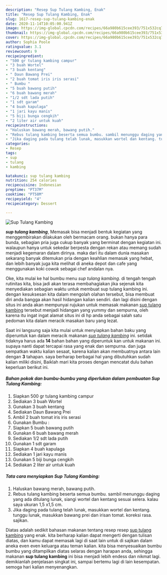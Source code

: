 ```yaml
---
description: "Resep Sup Tulang Kambing, Enak"
title: "Resep Sup Tulang Kambing, Enak"
slug: 1617-resep-sup-tulang-kambing-enak
date: 2020-11-14T10:05:00.941Z
image: https://img-global.cpcdn.com/recipes/66a980b615cee393/751x532cq70/sup-tulang-kambing-foto-resep-utama.jpg
thumbnail: https://img-global.cpcdn.com/recipes/66a980b615cee393/751x532cq70/sup-tulang-kambing-foto-resep-utama.jpg
cover: https://img-global.cpcdn.com/recipes/66a980b615cee393/751x532cq70/sup-tulang-kambing-foto-resep-utama.jpg
author: Sophia Poole
ratingvalue: 3.1
reviewcount: 9
recipeingredient:
- "500 gr tulang kambing campur"
- "3 buah Wortel"
- "3 buah kentang"
- " Daun Bawang Prei"
- "2 buah tomat iris iris serasi"
- " Bumbu "
- "5 buah bawang putih"
- "6 buah bawang merah"
- "1/2 sdt lada putih"
- "1 sdt garam"
- "4 buah kapulaga"
- "1 jari kayu manis"
- "5 biji bunga cengkih"
- "2 liter air untuk kuah"
recipeinstructions:
- "Haluskan bawang merah, bawang putih."
- "Rebus tulang kambing beserta semua bumbu. sambil menunggu daging yang ada ditulang lunak, siangi wortel dan kentang sesuai selera. kalau saya ukuran 1,5 x1,5 cm."
- "Jika daging pada tulang telah lunak, masukkan wortel dan kentang. tunggu lunak, masukkan bawang prei dan irisan tomat. koreksi rasa. sajikan."
categories:
- Resep
tags:
- sup
- tulang
- kambing

katakunci: sup tulang kambing 
nutrition: 254 calories
recipecuisine: Indonesian
preptime: "PT37M"
cooktime: "PT58M"
recipeyield: "4"
recipecategory: Dessert

---
```



![Sup Tulang Kambing](https://img-global.cpcdn.com/recipes/66a980b615cee393/751x532cq70/sup-tulang-kambing-foto-resep-utama.jpg)

<b><i>sup tulang kambing</i></b>, Memasak bisa menjadi bentuk kegiatan yang menggembirakan dilakukan oleh bermacam orang. bukan hanya para bunda, sebagian pria juga cukup banyak yang berminat dengan kegiatan ini. walaupun hanya untuk sekedar berpesta dengan rekan atau memang sudah menjadi kegemaran dalam dirinya. maka dari itu dalam dunia masakan sekarang banyak ditemukan pria dengan keahlian memasak yang hebat, dan lebih banyak juga kita melihat di aneka depot dan cafe yang menggunakan koki cowok sebagai chef andalan nya.



Oke, kita mulai ke hal bumbu menu <i>sup tulang kambing</i>. di tengah tengah rutinitas kita, bisa jadi akan terasa membahagiakan jika sejenak kita menyediakan sebagian waktu untuk membuat sup tulang kambing ini. dengan kesuksesan kita dalam mengolah olahan tersebut, bisa membuat diri anda bangga akan hasil hidangan kalian sendiri. dan lagi disini dengan situs ini anda akan mempunyai rujukan untuk memasak makanan <u>sup tulang kambing</u> tersebut menjadi hidangan yang yummy dan sempurna, oleh karena itu ingat ingat alamat situs ini di hp anda sebagai salah satu pedoman kita dalam meracik masakan baru yang lezat.


Saat ini langsung saja kita mulai untuk menyiapkan bahan baku yang diperuntuk kan dalam meracik makanan <u><i>sup tulang kambing</i></u> ini. setidak tidaknya harus ada <b>14</b> bahan bahan yang diperuntuk kan untuk makanan ini. supaya nanti dapat tercapai rasa yang enak dan sempurna. dan juga sempatkan waktu kalian sesaat, karena kalian akan membuatnya antara lain dengan <b>3</b> tahapan. saya berharap berbagai hal yang dibutuhkan sudah kalian miliki disini, Baiklah mari kita proses dengan mencatat dulu bahan keperluan berikut ini.

<!--inarticleads1-->

##### Bahan pokok dan bumbu-bumbu yang diperlukan dalam pembuatan Sup Tulang Kambing:

1. Siapkan 500 gr tulang kambing campur
1. Sediakan 3 buah Wortel
1. Gunakan 3 buah kentang
1. Sediakan  Daun Bawang Prei
1. Ambil 2 buah tomat iris iris serasi
1. Gunakan  Bumbu :
1. Siapkan 5 buah bawang putih
1. Gunakan 6 buah bawang merah
1. Sediakan 1/2 sdt lada putih
1. Gunakan 1 sdt garam
1. Siapkan 4 buah kapulaga
1. Sediakan 1 jari kayu manis
1. Gunakan 5 biji bunga cengkih
1. Sediakan 2 liter air untuk kuah




<!--inarticleads2-->

##### Tata cara menyiapkan Sup Tulang Kambing:

1. Haluskan bawang merah, bawang putih.
1. Rebus tulang kambing beserta semua bumbu. sambil menunggu daging yang ada ditulang lunak, siangi wortel dan kentang sesuai selera. kalau saya ukuran 1,5 x1,5 cm.
1. Jika daging pada tulang telah lunak, masukkan wortel dan kentang. tunggu lunak, masukkan bawang prei dan irisan tomat. koreksi rasa. sajikan.




Diatas adalah sedikit bahasan makanan tentang resep resep <u>sup tulang kambing</u> yang enak. kita berharap kalian dapat mengerti dengan tulisan diatas, dan kamu dapat memasak lagi di saat lain untuk di sajikan dalam aneka even even keluarga atau teman kalian. kita bisa menyesuaikan bumbu bumbu yang ditampilkan diatas selaras dengan harapan anda, sehingga makanan <b>sup tulang kambing</b> ini bisa menjadi lebih endess dan nikmat lagi. demikianlah penjelasan singkat ini, sampai bertemu lagi di lain kesempatan. semoga hari kalian menyenangkan.
